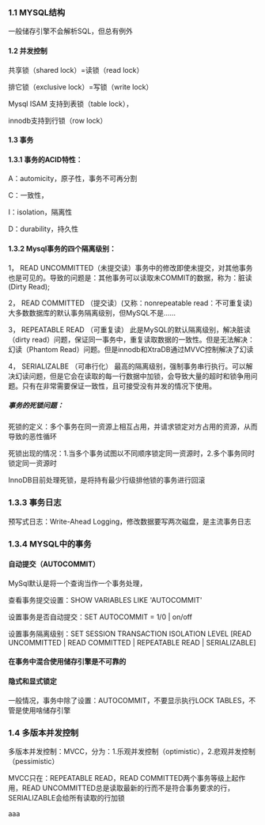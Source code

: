  
### 1.1 MYSQL结构
一般储存引擎不会解析SQL，但总有例外
 
#### 1.2 并发控制
共享锁（shared lock）=读锁（read lock）

排它锁（exclusive lock）=写锁（write lock）

Mysql  ISAM 支持到表锁（table lock），

innodb支持到行锁（row lock）
#### 1.3 事务
#### 1.3.1 事务的ACID特性：

A：automicity，原子性，事务不可再分割

C：一致性，

I：isolation，隔离性

D：durability，持久性

#### 1.3.2 Mysql事务的四个隔离级别：

1， READ UNCOMMITTED（未提交读）事务中的修改即使未提交，对其他事务也是可见的。导致的问题是：其他事务可以读取未COMMIT的数据，称为：脏读(Dirty Read);

2，	READ COMMITTED （提交读）(又称：nonrepeatable read：不可重复读)大多数数据库的默认事务隔离级别，但MySQL不是……

3，	REPEATABLE READ （可重复读）
此是MySQL的默认隔离级别，解决脏读（dirty read）问题，保证同一事务中，重复读取数据的一致性。但是无法解决：幻读（Phantom Read）问题。但是innodb和XtraDB通过MVVC控制解决了幻读

4，	SERIALIZALBE （可串行化）
最高的隔离级别，强制事务串行执行。可以解决幻读问题，但是它会在读取的每一行数据中加锁，会导致大量的超时和锁争用问题。只有在非常需要保证一致性，且可接受没有并发的情况下使用。
##### 事务的死锁问题：
死锁的定义：多个事务在同一资源上相互占用，并请求锁定对方占用的资源，从而导致的恶性循环

死锁出现的情况：1.当多个事务试图以不同顺序锁定同一资源时，2.多个事务同时锁定同一资源时

InnoDB目前处理死锁，是将持有最少行级排他锁的事务进行回滚

### 1.3.3 事务日志

预写式日志：Write-Ahead Logging，修改数据要写两次磁盘，是主流事务日志

### 1.3.4 MYSQL中的事务

#### 自动提交（AUTOCOMMIT）

MySql默认是将一个查询当作一个事务处理，

查看事务提交设置：SHOW VARIABLES LIKE 'AUTOCOMMIT'

设置事务是否自动提交：SET AUTOCOMMIT = 1/0 | on/off

设置事务隔离级别：SET SESSION TRANSACTION ISOLATION LEVEL [READ UNCOMMITTED | READ COMMITTED | REPEATABLE READ | SERIALIZABLE]

#### 在事务中混合使用储存引擎是不可靠的

#### 隐式和显式锁定

一般情况，事务中除了设置：AUTOCOMMIT，不要显示执行LOCK TABLES，不管是使用啥储存引擎

### 1.4 多版本并发控制

多版本并发控制：MVCC，分为：1.乐观并发控制（optimistic），2.悲观并发控制（pessimistic）

MVCC只在：REPEATABLE READ，READ COMMITTED两个事务等级上起作用，READ UNCOMMITTED总是读取最新的行而不是符合事务要求的行，SERIALIZABLE会给所有读取的行加锁 

aaa
